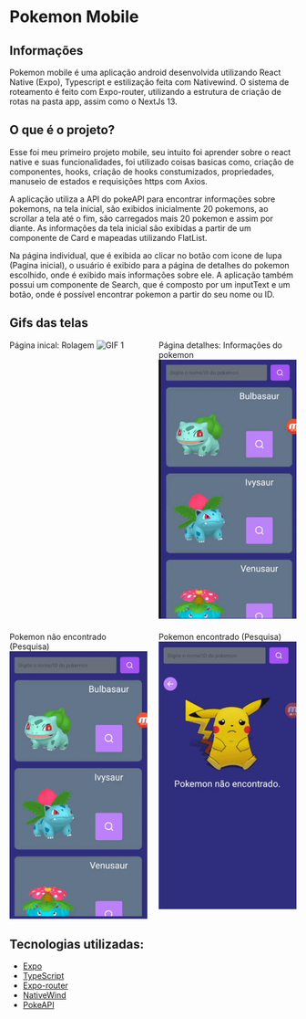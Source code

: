# Pokemon Mobile

## Informações
<p>
 Pokemon mobile é uma aplicação android desenvolvida utilizando React Native (Expo), Typescript e estilização feita
 com Nativewind. O sistema de roteamento é feito com Expo-router, utilizando a estrutura de criação de rotas
 na pasta app, assim como o NextJs 13.
</p>

## O que é o projeto?
<p>
 Esse foi meu primeiro projeto mobile, seu intuito foi aprender sobre o react native e suas funcionalidades, foi
 utilizado coisas basicas como, criação de componentes, hooks, criação de hooks constumizados, propriedades, manuseio de
 estados e requisições https com Axios.
</p>
<p>
  A aplicação utiliza a API do pokeAPI para encontrar informações sobre pokemons, na tela inicial, são exibidos inicialmente
  20 pokemons, ao scrollar a tela até o fim, são carregados mais 20 pokemon e assim por diante. As informações da tela inicial
  são exibidas a partir de um componente de Card e mapeadas utilizando FlatList. 
</p>
<p>
  Na página individual, que é exibida ao clicar no botão com icone de lupa (Pagina inicial), o usuário é exibido para a
  página de detalhes do pokemon escolhido, onde é exibido mais informações sobre ele. A aplicação também possui um
  componente de Search, que é composto por um inputText e um botão, onde é possível encontrar pokemon a partir do seu
  nome ou ID.
</p>

## Gifs das telas
<div style="display: grid; grid-template-columns: repeat(2, 1fr); gap: 20px;">
    <div>
        <label>Página inical: Rolagem</label>
        <img src="./src/assets/git/1.gif" alt="GIF 1">
    </div>
    <div>
      <label>Página detalhes: Informações do pokemon</label>
        <img src="./src/assets/git/2.gif" alt="GIF 2">
    </div>
    <div>
        <label>Pokemon não encontrado (Pesquisa)</label>
        <img src="./src/assets/git/3.gif" alt="GIF 3">
    </div>
    <div>
    <label>Pokemon encontrado (Pesquisa)</label>
        <img src="./src/assets/git/4.gif" alt="GIF 4">
    </div>
</div>

## Tecnologias utilizadas:
- [Expo](https://docs.expo.dev/)
- [TypeScript](https://www.typescriptlang.org/)
- [Expo-router](https://expo.github.io/router/docs/)
- [NativeWind](https://www.nativewind.dev/)
- [PokeAPI](https://pokeapi.co/)
